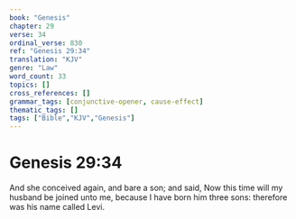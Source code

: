 ```yaml
---
book: "Genesis"
chapter: 29
verse: 34
ordinal_verse: 830
ref: "Genesis 29:34"
translation: "KJV"
genre: "Law"
word_count: 33
topics: []
cross_references: []
grammar_tags: [conjunctive-opener, cause-effect]
thematic_tags: []
tags: ["Bible","KJV","Genesis"]
---
```


# Genesis 29:34

And she conceived again, and bare a son; and said, Now this time will my husband be joined unto me, because I have born him three sons: therefore was his name called Levi.
